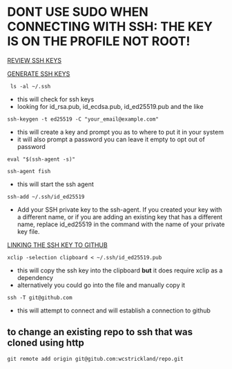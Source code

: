 # DONT USE SUDO WHEN CONNECTING WITH SSH: THE KEY IS ON THE PROFILE NOT ROOT!

[REVIEW SSH KEYS](https://docs.github.com/en/github/authenticating-to-github/reviewing-your-ssh-keys)


[GENERATE SSH KEYS](https://docs.github.com/en/github/authenticating-to-github/connecting-to-github-with-ssh)
```
 ls -al ~/.ssh
```
- this will check for ssh keys
- looking for id_rsa.pub, id_ecdsa.pub, id_ed25519.pub and the like

``` 
ssh-keygen -t ed25519 -C "your_email@example.com"
``` 
- this will create a key and prompt you as to where to put it in your system
- it will also prompt a password you can leave it empty to opt out of password

```
eval "$(ssh-agent -s)"
``` 

``` 
ssh-agent fish
``` 
- this will start the ssh agent

``` 
ssh-add ~/.ssh/id_ed25519
``` 
- Add your SSH private key to the ssh-agent. If you created your key with a different name, or if you 
are adding an existing key that has a different name, replace id_ed25519 in the command with the name 
of your private key file.

[LINKING THE SSH KEY TO GITHUB](https://docs.github.com/en/github/authenticating-to-github/adding-a-new-ssh-key-to-your-github-account)

``` 
xclip -selection clipboard < ~/.ssh/id_ed25519.pub
``` 
- this will copy the ssh key into the clipboard **but** it does require xclip as a dependency
- alternatively you could go into the file and manually copy it

``` 
ssh -T git@github.com
``` 
- this will attempt to connect and will establish a connection to github

## to change an existing repo to ssh that was cloned using http

``` 
git remote add origin git@gitub.com:wcstrickland/repo.git
``` 
